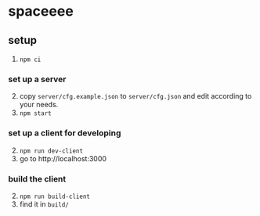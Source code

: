 # spaceeee

## setup
1. `npm ci`

### set up a server
2. copy `server/cfg.example.json` to `server/cfg.json` and edit according to your needs.
3. `npm start`

### set up a client for developing
2. `npm run dev-client`
3. go to http://localhost:3000

### build the client
2. `npm run build-client`
3. find it in `build/`
